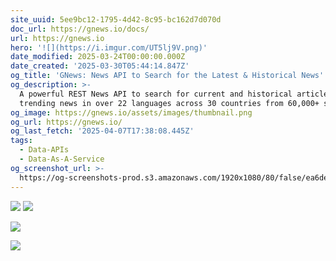 ```yaml
---
site_uuid: 5ee9bc12-1795-4d42-8c95-bc162d7d070d
doc_url: https://gnews.io/docs/
url: https://gnews.io
hero: '![](https://i.imgur.com/UT5lj9V.png)'
date_modified: 2025-03-24T00:00:00.000Z
date_created: '2025-03-30T05:44:14.847Z'
og_title: 'GNews: News API to Search for the Latest & Historical News'
og_description: >-
  A powerful REST News API to search for current and historical articles and get
  trending news in over 22 languages across 30 countries from 60,000+ sources.
og_image: https://gnews.io/assets/images/thumbnail.png
og_url: https://gnews.io/
og_last_fetch: '2025-04-07T17:38:08.445Z'
tags:
  - Data-APIs
  - Data-As-A-Service
og_screenshot_url: >-
  https://og-screenshots-prod.s3.amazonaws.com/1920x1080/80/false/ea6de88f7ebe3e554cb050358ee71271842c23cc6030d24ab6fe97d33aad2065.jpeg
---
```


![](https://i.imgur.com/NpKoiuq.png)
![](https://i.imgur.com/UT5lj9V.png)



![](https://i.imgur.com/YLDEF7h.png)

![](https://i.imgur.com/eRJadYH.png)
